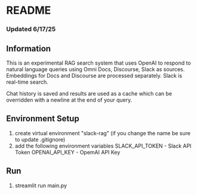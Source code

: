 # README

### Updated 6/17/25

## Information
This is an experimental RAG search system that uses OpenAI to respond to natural language queries using Omni Docs, Discourse, Slack as sources. 
Embeddings for Docs and Discourse are processed separately. Slack is real-time search. 

Chat history is saved and results are used as a cache which can be overridden with a newline at the end of your query.

## Environment Setup
1. create virtual environment "slack-rag" (if you change the name be sure to update .gitignore)
2. add the following environment variables
    SLACK_API_TOKEN - Slack API Token 
    OPENAI_API_KEY - OpemAI API Key

## Run
1. streamlit run main.py